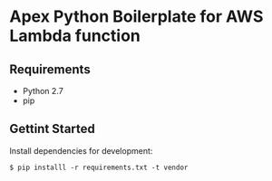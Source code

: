 Apex Python Boilerplate for AWS Lambda function
================================================================================


Requirements
--------------------------------------------------------------------------------

- Python 2.7
- pip


Gettint Started
--------------------------------------------------------------------------------

Install dependencies for development:

```
$ pip installl -r requirements.txt -t vendor
```
